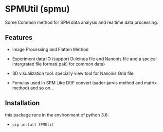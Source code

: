 SPMUtil (spmu)
===================================
Some Common method for SPM data analysis and realtime data processing.

Features
-------


- Image Processing and Flatten Method


- Experiment data IO
  (support Dulcinea file and Nanonis file and a speical intergrated file format(.pak) for common data)


- 3D visualization tool.
specially view tool for Nanonis Grid file


- Fomulas used in SPM
Like Df/F convert (sader-jarvis method and matrix method) and so on...




Installation
-------

this package runs in the environment of python 3.6:

* `pip install SPMUtil`


